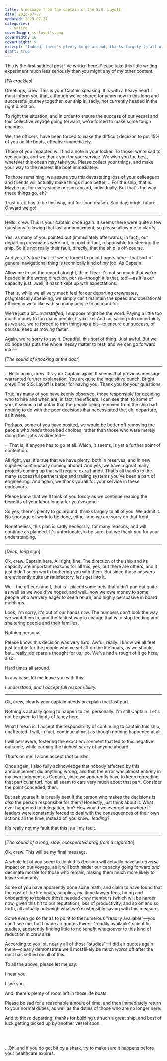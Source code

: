 ```yaml
---
title: A message from the captain of the S.S. Layoff
date: 2023-07-27
updated: 2023-07-27
categories:
  - satire
coverImage: ss-layoffs.png
coverWidth: 16
coverHeight: 9
excerpt: "Indeed, there's plenty to go around, thanks largely to all of you. But we, the officers, placed some bets that didn't pan out quite as well as we would've hoped, and the fastest way to make the numbers better is to stop feeding and sheltering people and their families. Nothing personal."
draft: true
---
```


<script>
  import PullQuote from '$lib/components/PullQuote.svelte'
  import SideNote from '$lib/components/SideNote.svelte'
  import Note from '$lib/components/Note.svelte'
  import CalloutPlusQuote from '$lib/components/CalloutPlusQuote.svelte'
</script>

<Note>

This is the first satirical post I've written here. Please take this little writing experiment much less seriously than you might any of my other content.

</Note>

<div><p>[<em>PA crackles</em>]</p></div>

Greetings, crew. This is your Captain speaking. It is with a heavy heart I must inform you that, although we've shared for years now in this long and successful journey together, our ship is, sadly, not currently headed in the right direction.

To right the situation, and in order to ensure the success of our vessel and this collective voyage going forward, we're forced to make some tough changes.

<CalloutPlusQuote>

We, the officers, have been forced to make the difficult decision to put 15% of you on life boats, effective immediately.

</CalloutPlusQuote>

Those of you impacted will find a note in your locker. To those: we're sad to see you go, and we thank you for your service. We wish you the best, wherever this ocean may take you. Please collect your things, and make your way to the nearest life boat immediately.

To those remaining: we assure you this devastating loss of your colleagues and friends will actually make things much better. …For the ship, that is. Maybe not for every single person aboard, individually. But that's the way these things go, eh?

Trust us, it has to be this way, but for good reason. Sad day; bright future. Onward we go!

---

Hello, crew. This is your captain once again. It seems there were quite a few questions following that last announcement, so please allow me to clarify.

Yes, as many of you pointed out (immediately afterwards, in fact), our departing crewmates were not, in point of fact, responsible for steering the ship. So it's not really their fault, directly, that the ship is off-course.

And yes, it's true that—if we're forced to point fingers here—that sort of general navigational thing is technically kind of _my_ job. As Captain.

Allow me to set the record straight, then: I fear it's not so much that we're headed in the wrong direction, per se—though it is that, too!—as it is our capacity just…well, it hasn't kept up with expectations.

That is, while we all very much feel for our departing crewmates, pragmatically speaking, we simply can't maintain the speed and operational efficiency we'd like with so many people to account for.

We're just a bit…_overstaffed_, I suppose might be the word. Paying a little too much money to too many people, if you like. And so, sailing into uncertainty as we are, we're forced to trim things up a bit—to ensure our success, of course. Keep us moving faster.

Again, we're sorry to say it. Dreadful, this sort of thing. Just awful. But we do hope this puts the whole messy matter to rest, and we can go forward into—

[_The sound of knocking at the door_]

---

…Hello again, crew. It's your Captain again. It seems that previous message warranted further explanation. You are quite the inquisitive bunch. Bright crew! The S.S. Layoff is better for having you. Thank you for your questions.

True, as many of you have keenly observed, those responsible for deciding who to hire and when are, in fact, the officers. I can see that, to some of you, it seems a bit unfair that the people being removed from the ship had nothing to do with the poor decisions that necessitated the, ah, departure, as it were.

Perhaps, some of you have posited, we would be better off removing the people who _made_ those bad choices, rather than those who were merely doing their jobs as directed—

—That is, if anyone has to go at all. Which, it seems, is yet a further point of contention.

All right, yes, it's true that we have plenty, both in reserves, and in new supplies continuously coming aboard. And yes, we have a great many projects coming up that will require extra hands. That's all thanks to the many successful partnerships and trading systems you've been a part of engineering. And again, we thank you all for your service in these endeavors.

<CalloutPlusQuote>

Please know that we'll think of you fondly as we continue reaping the benefits of your labor long after you've&nbsp;gone.

</CalloutPlusQuote>

So yes, there's plenty to go around, thanks largely to all of you. We admit it. No shortage of work to be done, either, and we are sorry on that front.

Nonetheless, this plan is sadly necessary, for many reasons, and will continue as planned. It's unfortunate, to be sure, but we thank you for your understanding.

---

[_Deep, long sigh_]

Ok, crew. Captain here. All right, fine. The direction of the ship and its capacity are important reasons for all this, yes, but there are others, and it just didn't seem worth bothering you with them. But since those answers are evidently quite unsatisfactory, let's get into it.

We—the officers and I, that is—placed some bets that didn't pan out quite as well as we would've hoped, and well…now we owe money to some people who are very eager to see a return, and highly persuasive in board meetings.

Look, I'm sorry, it's out of our hands now. The numbers don't look the way we want them to, and the fastest way to change that is to stop feeding and sheltering people and their families.

Nothing personal.

Please know: this decision was very hard. Awful, really. I know we all feel just terrible for the people who've set off on the life boats, as we should, but…really, do spare a thought for us, too. We've had a rough of it go here, also.

Hard times all around.

In any case, let me leave you with this:

_I understand, and I accept full responsibility._

---

Ok, crew, clearly your captain needs to explain that last part.

Nothing's actually going to happen to _me_, personally. I'm still Captain. Let's not be given to flights of fancy here.

What I mean is: I accept the responsibility of continuing to captain this ship, unaffected. I will, in fact, continue almost as though nothing happened at all.

<CalloutPlusQuote>

I will persevere, fostering the exact environment that led to this negative outcome, while earning the highest salary of anyone aboard.

</CalloutPlusQuote>

_That's_ on me. I alone accept _that_ burden.

Once again, I also fully acknowledge that nobody affected by this announcement did anything wrong, and that the error was almost entirely in my own judgment as Captain, since we apparently have to keep retreading that particular turf. You all seem to care very much about that part. Consider the point conceded, then.

But ask yourself: is it really best if the person who makes the decisions is _also_ the person responsible for them? Honestly, just think about it. What ever happened to delegation, hm? How would we ever get anywhere if leaders were constantly forced to deal with the consequences of their own actions all the time, instead of, you know…_leading_?

<CalloutPlusQuote>

It's really not my fault that this is all my&nbsp;fault.

</CalloutPlusQuote>

---

[_The sound of a long, slow, exasperated drag from a cigarette_]

Ok, crew. This will be my final message.

A whole lot of you seem to think this decision will actually have an _adverse_ impact on our voyage, as it will both hinder our capacity going forward _and_ decimate morale for those who remain, making them much more likely to leave voluntarily.

Some of you have apparently done some math, and claim to have found that the cost of the life boats, supplies, maritime lawyer fees, hiring and onboarding to replace those needed crew members (which will be harder now, given this hit to our reputation), loss of productivity, and so on and so forth, all actually outweigh what we're ostensibly saving with this measure.

Some even go so far as to point to the numerous "readily available"—you can't see me, but I made air quotes there—"readily available" scientific studies, apparently finding little to no benefit whatsoever to this kind of reduction in crew size.

According to you lot, nearly all of those "studies"—I did air quotes again there—clearly demonstrate we'll most likely be much _worse_ off after the dust has settled on all of this.

To all the above, please let me say:

I hear you.

I see you.

And: there's plenty of room left in those life boats.

<CalloutPlusQuote>

Please be sad for a reasonable amount of time, and then immediately return to your normal duties, as well as the duties of those who are no longer here.

</CalloutPlusQuote>

And to those departing: thanks for building us such a great ship, and best of luck getting picked up by another vessel soon.

<br>
<br>

…Oh, and if you do get bit by a shark, try to make sure it happens before your healthcare expires.
